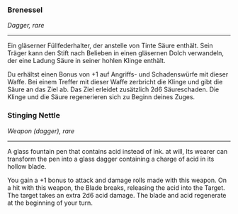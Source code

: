 ### Brenessel
*Dagger, rare*
___
Ein gläserner Füllfederhalter, der anstelle von Tinte Säure enthält. Sein Träger kann den Stift nach Belieben in einen gläsernen Dolch verwandeln, der eine Ladung Säure in seiner hohlen Klinge enthält.

Du erhältst einen Bonus von +1 auf Angriffs- und Schadenswürfe mit dieser Waffe. Bei einem Treffer mit dieser Waffe zerbricht die Klinge und gibt die Säure an das Ziel ab. Das Ziel erleidet zusätzlich 2d6 Säureschaden. Die Klinge und die Säure regenerieren sich zu Beginn deines Zuges.

### Stinging Nettle
*Weapon (dagger), rare*
___
A glass fountain pen that contains acid instead of ink. at will, Its wearer can transform the pen into a glass dagger containing a charge of acid in its hollow blade.

You gain a +1 bonus to attack and damage rolls made with this weapon. On a hit with this weapon, the Blade breaks, releasing the acid into the Target. The target takes an extra 2d6 acid damage. The blade and acid regenerate at the beginning of your turn.